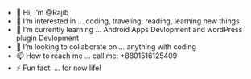 - 👋 Hi, I’m @Rajib
- 👀 I’m interested in ... coding, traveling, reading, learning new things 
- 🌱 I’m currently learning ... Android Apps Devlopment and wordPress plugin Devlopment
- 💞️ I’m looking to collaborate on ... anything with coding
- 📫 How to reach me ... call me: +8801516125409
- ⚡ Fun fact: ... for now life!

<!---
badproYT/badproYT is a ✨ special ✨ repository because its `README.md` (this file) appears on your GitHub profile.
You can click the Preview link to take a look at your changes.
--->
